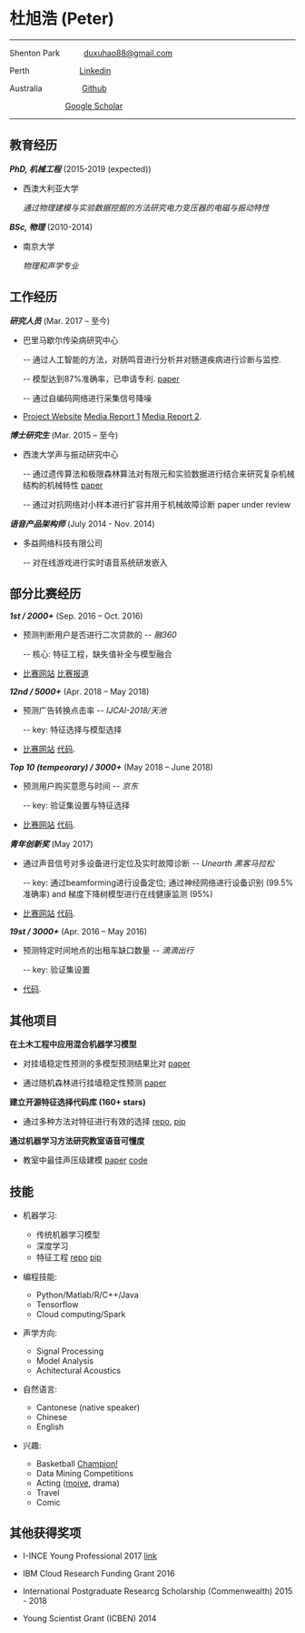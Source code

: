 杜旭浩 (Peter)
============

-------------------     ----------------------------
Shenton Park&emsp;&emsp;&emsp;duxuhao88@gmail.com

Perth&emsp;&emsp;&emsp;&emsp;&emsp;&emsp;   [Linkedin](http://www.linkedin.com/in/duxuhao)

Australia&emsp;&emsp;&emsp;&emsp;&emsp;[Github](https://github.com/duxuhao)

&emsp;&emsp;&emsp;&emsp;&emsp;&emsp;&emsp;[Google Scholar](https://scholar.google.com.au/citations?user=iblQ0AgAAAAJ&hl=en&oi=ao)
-------------------     ----------------------------

教育经历
---------

***PhD, 机械工程*** (2015-2019 (expected))

- 西澳大利亚大学 

    *通过物理建模与实验数据挖掘的方法研究电力变压器的电磁与振动特性*


***BSc, 物理*** (2010-2014)
- 南京大学

    *物理和声学专业*

工作经历
----------

***研究人员*** (Mar. 2017 – 至今)

- 巴里马歇尔传染病研究中心

   -- 通过人工智能的方法，对肠鸣音进行分析并对肠道疾病进行诊断与监控. 
   
   -- 模型达到87%准确率，已申请专利. [paper](https://www.gastrojournal.org/article/S0016-5085(18)34476-7/abstract)
   
   -- 通过自编码网络进行采集信号降噪

* [Project Website](http://crowdresearch.uwa.edu.au/project/noisy-guts-project/)   [Media Report 1](https://thewest.com.au/news/wa/noisy-guts-have-keen-ear-for-stomach-woes-ng-b88449741z)   [Media Report 2](https://particle.scitech.org.au/people/listen-to-your-gut/).

***博士研究生*** (Mar. 2015 – 至今)

- 西澳大学声与振动研究中心

   -- 通过遗传算法和极限森林算法对有限元和实验数据进行结合来研究复杂机械结构的机械特性 [paper](https://arxiv.org/ftp/arxiv/papers/1703/1703.07130.pdf)
   
   -- 通过对抗网络对小样本进行扩容并用于机械故障诊断 paper under review

***语音产品架构师*** (July 2014 - Nov. 2014)

- 多益网络科技有限公司

   -- 对在线游戏进行实时语音系统研发嵌入

   
部分比赛经历
----------

***1st / 2000+*** (Sep. 2016 – Oct. 2016)

- 预测判断用户是否进行二次贷款的 -- *融360*

   -- 核心: 特征工程，缺失值补全与模型融合

* [比赛网站](http://openresearch.rong360.com/dataanalysis2016/index/#right-shouye)  [比赛报道](http://news.qlwb.com.cn/2016/1028/762071.shtml)

***12nd / 5000+*** (Apr. 2018 – May 2018)

- 预测广告转换点击率 -- *IJCAI-2018/天池*

   -- key: 特征选择与模型选择

* [比赛网站](https://tianchi.aliyun.com/competition/introduction.htm?spm=5176.11409106.5678.1.70604055JiOpvu&raceId=231647&_lang=en_US)  [代码](https://github.com/duxuhao/Feature-Selection).

***Top 10 (tempeorary) / 3000+*** (May 2018 – June 2018)

- 预测用户购买意愿与时间 -- *京东*

   -- key: 验证集设置与特征选择

* [比赛网站](https://jdata.jd.com/html/detail.html?id=2)  [代码](https://github.com/duxuhao/Feature-Selection).

***青年创新奖*** (May 2017)

- 通过声音信号对多设备进行定位及实时故障诊断 -- *Unearth 黑客马拉松*

   -- key: 通过beamforming进行设备定位; 通过神经网络进行设备识别 (99.5% 准确率) and 梯度下降树模型进行在线健康监测 (95%)

* [比赛网站](https://unearthed.solutions/perth-hackathon-unearths-a-gold-mine-of-valuable-solutions-for-newcrest-and-south32/)  [代码](https://github.com/duxuhao/Hackathon2017Perth).

***19st / 3000+*** (Apr. 2016 – May 2016)

- 预测特定时间地点的出租车缺口数量 -- *滴滴出行*

   -- key: 验证集设置

* [代码](https://github.com/duxuhao/didi---Tech).

其他项目
----------

**在土木工程中应用混合机器学习模型**

- 对挂墙稳定性预测的多模型预测结果比对 [paper](https://ascelibrary.org/doi/full/10.1061/%28ASCE%29CP.1943-5487.0000737)

- 通过随机森林进行挂墙稳定性预测 [paper](https://link.springer.com/article/10.1007%2Fs11069-018-3246-7)

**建立开源特征选择代码库 (160+ stars)**

-  通过多种方法对特征进行有效的选择 [repo](https://github.com/duxuhao/Feature-Selection), [pip](https://pypi.org/project/MLFeatureSelection/)

**通过机器学习方法研究教室语音可懂度**

- 教室中最佳声压级建模 [paper](https://www.sciencedirect.com/science/article/pii/S0003682X15002881) [code](https://github.com/duxuhao/Classroom-Acoustics-Research)


技能
----------------------------------------
* 机器学习:

     * 传统机器学习模型
     * 深度学习
     * 特征工程 [repo](https://github.com/duxuhao/Feature-Selection) [pip](https://pypi.org/project/MLFeatureSelection/)
     
* 编程技能:

     * Python/Matlab/R/C++/Java
     * Tensorflow
     * Cloud computing/Spark
         
* 声学方向:

     * Signal Processing
     * Model Analysis
     * Achitectural Acoustics
     
* 自然语言:

     * Cantonese (native speaker)
     * Chinese
     * English

* 兴趣:

     * Basketball [Champion!](https://www.facebook.com/pg/UWABasketballClub/photos/?tab=album&album_id=485737261623448)
     * Data Mining Competitions
     * Acting ([moive](http://new-play.tudou.com/v/162380334.html?spm=a2h0k.8191414.0.0&from=s1.8-1-1.2), drama)
     * Travel
     * Comic

其他获得奖项
----------------------------------------

* I-INCE Young Professional 2017 [link](http://i-ince.org/youngprofessionals.php#DEM)

* IBM Cloud Research Funding Grant 2016

* International Postgraduate Researcg Scholarship (Commenwealth) 2015 - 2018

* Young Scientist Grant (ICBEN) 2014
